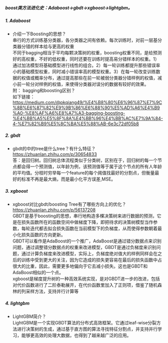 ##### boost类方法进化史：Adaboost->gbdt->xgboost->lightgbm。

##### 1. Adaboost
- 介绍一下Boosting的思想？  
串行的方式训练基分类器，各分类器之间有依赖。每次训练时，对前一层基分类器分错的样本给与更高的权重  
不同于bagging相当于平均每颗决策树的权重，boosting权重不同，是给预测好的高权重，不好的低权重，同时还要在训练时提高易分错样本的权重。1）通过加法模型将基础模型进行线性的组合。2）每一轮训练都提升那些错误率小的基础模型权重，同时减小错误率高的模型权重。3）在每一轮改变训练数据的权值或概率分布，通过提高那些在前一轮被弱分类器分错样例的权值，减小前一轮分对样例的权值，来使得分类器对误分的数据有较好的效果。  
附： bagging和boosting区别？  
如下链接：https://medium.com/@pkqiang49/%E4%B8%80%E6%96%87%E7%9C%8B%E6%87%82%E9%9B%86%E6%88%90%E5%AD%A6%E4%B9%A0-%E8%AF%A6%E8%A7%A3-bagging-boosting-%E4%BB%A5%E5%8F%8A%E4%BB%96%E4%BB%AC%E7%9A%84-4-%E7%82%B9%E5%8C%BA%E5%88%AB-6e3c72df05b8

##### 2. gbdt
- gbdt的中的tree是什么tree？有什么特征？  
https://zhuanlan.zhihu.com/p/30654833  
答：是回归树。回归树总体流程类似于分类树，区别在于，回归树的每一个节点都会得一个预测值，以年龄为例，该预测值等于属于这个节点的所有人年龄的平均值。分枝时穷举每一个feature的每个阈值找最好的分割点，但衡量最好的标准不再是最大熵，而是最小化平方误差,MSE。

##### 3. xgboost   
- xgboost对比gbdt/boosting Tree有了哪些方向上的优化？  
https://zhuanlan.zhihu.com/p/56137208  
GBDT是基于boosting的思想，串行地构造多棵决策树来进行数据的预测，它是在损失函数所在的函数空间中做梯度下降，即把待求的决策树模型当作参数，每轮迭代都去拟合损失函数在当前模型下的负梯度，从而使得参数朝着最小化损失函数的方向更新。  
GBDT可以看作是AdaBoost的一个推广，AdaBoost是通过错分数据点来识别问题，通过调整错分数据点的权重来改进模型，GBDT是通过负梯度来识别问题，通过计算负梯度来改进模型，实际上，负梯度绝对值大的样例同样会在之后的训练中受到更大的关注，因为它造成的损失更容易在最后的损失函数中占很大的比重，因此，需要更多地偏向于它去减小损失。这也是GBDT和AdaBoost相似的一个点。  
xgboost是梯度提升树的一种高效系统实现，是对GBDT进一步的改进，包括对代价函数进行了二阶泰勒展开，在代价函数里加入了正则项，借鉴了随机森林的列采样方法，支持并行计算等  

##### 4. lightgbm
- LightGBM简介？   
LightGBM是一个实现GBDT算法的分布式高效框架。它通过leaf-wise分裂方法进行决策树的生成，通过基于直方图的算法寻找特征分割点，并支持并行学习，能够更高效的处理大数据，也得到了越来越广泛的应用。  
